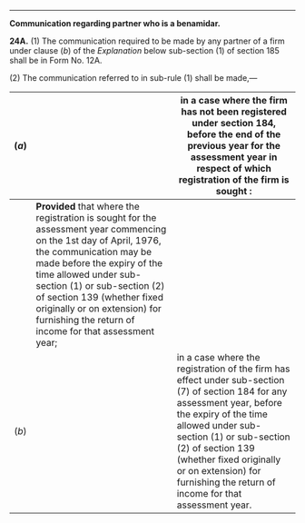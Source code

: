 ****

**Communication regarding partner who is a benamidar.**

**24A.** (1) The communication required to be made by any partner of a firm under clause (_b_) of the _Explanation_ below sub-section (1) of section 185 shall be in Form No. 12A.

(2) The communication referred to in sub-rule (1) shall be made,—

(_a_) |  |  in a case where the firm has not been registered under section 184, before the end of the previous year for the assessment year in respect of which registration of the firm is sought :  
---|---|---  
|  | **Provided** that where the registration is sought for the assessment year commencing on the 1st day of April, 1976, the communication may be made before the expiry of the time allowed under sub-section (1) or sub-section (2) of section 139 (whether fixed originally or on extension) for furnishing the return of income for that assessment year;  
(_b_) |  |  in a case where the registration of the firm has effect under sub-section (7) of section 184 for any assessment year, before the expiry of the time allowed under sub-section (1) or sub-section (2) of section 139 (whether fixed originally or on extension) for furnishing the return of income for that assessment year.